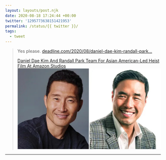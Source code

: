```yaml
---
layout: layouts/post.njk
date: 2020-08-18 17:24:44 +00:00
twitter: '1295773638151421953'
permalink: /status/{{ twitter }}/
tags: 
  - tweet
---
```


> Yes please. [deadline.com/2020/08/daniel-dae-kim-randall-park…](https://deadline.com/2020/08/daniel-dae-kim-randall-park-young-il-kim-amazon-studios-asian-american-heist-film-1203015862/)
> 
> [<span>Daniel Dae Kim And Randall Park Team For Asian American-Led Heist Film At Amazon Studios</span> ![Daniel and Randall](/img/1295773638151421953.jpg)](https://deadline.com/2020/08/daniel-dae-kim-randall-park-young-il-kim-amazon-studios-asian-american-heist-film-1203015862/)

---
